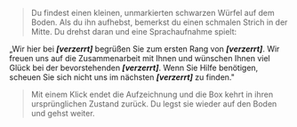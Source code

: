 > Du findest einen kleinen, unmarkierten schwarzen Würfel auf dem Boden. Als du ihn aufhebst, bemerkst du einen schmalen Strich in der Mitte. Du drehst daran und eine Sprachaufnahme spielt: 

„Wir hier bei ***[verzerrt]*** begrüßen Sie zum ersten Rang von ***[verzerrt]***. Wir freuen uns auf die Zusammenarbeit mit Ihnen und wünschen Ihnen viel Glück bei der bevorstehenden ***[verzerrt]***. Wenn Sie Hilfe benötigen, scheuen Sie sich nicht uns im nächsten ***[verzerrt]*** zu finden."  

> Mit einem Klick endet die Aufzeichnung und die Box kehrt in ihren ursprünglichen Zustand zurück. Du legst sie wieder auf den Boden und gehst weiter.  
